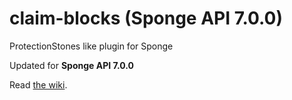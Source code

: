 # claim-blocks (Sponge API 7.0.0)
ProtectionStones like plugin for Sponge

Updated for **Sponge API 7.0.0**

Read [the wiki](https://github.com/randombyte-developer/claim-blocks/wiki).
